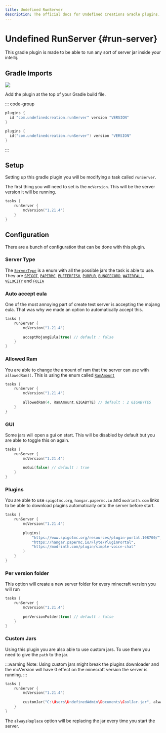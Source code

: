 ```yaml
---
title: Undefined RunServer
description: The official docs for Undefined Creations Gradle plugins.
---
```


# Undefined RunServer {#run-server}

This gradle plugin is made to be able to run any sort of server jar inside your intellij.

## Gradle Imports

[![](https://img.shields.io/gradle-plugin-portal/v/com.undefinedcreation.runServer)](https://plugins.gradle.org/plugin/com.undefinedcreation.runServer)

Add the plugin at the top of your Gradle build file.

::: code-group
```groovy [build.gradle]
plugins {
  id "com.undefinedcreation.runServer" version "VERSION"
}
```
```kts [build.gradle.kts]
plugins {
  id("com.undefinedcreation.runServer") version "VERSION"
}
```
:::

## Setup
Setting up this gradle plugin you will be modifying a task called `runServer`.

The first thing you will need to set is the `mcVersion`. This will be the server version it will be running.

```kts
tasks {
    runServer {
        mcVersion("1.21.4")
    }
}
```

## Configuration

There are a bunch of configuration that can be done with this plugin.

### Server Type

The [`ServerType`](https://github.com/UndefinedCreations/UndefinedRunServer/blob/master/src/main/kotlin/com/undefinedcreation/runServer/ServerType.kt) is a enum with all the possible jars the task is able to use. 
They are
[`SPIGOT`](https://www.spigotmc.org/), 
[`PAPERMC`](https://github.com/PaperMC/Paper), 
[`PUFFERFISH`](https://github.com/pufferfish-gg/Pufferfish), 
[`PURPUR`](https://github.com/PurpurMC/Purpur), 
[`BUNGEECORD`](https://github.com/SpigotMC/BungeeCord), 
[`WATERFALL`](https://github.com/PaperMC/Waterfall), 
[`VELOCITY`](https://github.com/PaperMC/Velocity) and
[`FOLIA`](https://github.com/PaperMC/Folia)

### Auto accept eula
One of the most annoying part of create test server is accepting the mojang eula. That was why we made an option to automatically accept this.

```kts
tasks {
    runServer {
        mcVersion("1.21.4")
        
        acceptMojangEula(true) // default : false
    }
}
```

### Allowed Ram
You are able to change the amount of ram that the server can use with `allowedRam()`. This is using the enum called [`RamAmount`](https://github.com/UndefinedCreations/UndefinedRunServer/blob/master/src/main/kotlin/com/undefinedcreation/runServer/RamAmount.kt#L3)

```kts
tasks {
    runServer {
        mcVersion("1.21.4")
        
        allowedRam(4, RamAmount.GIGABYTE) // default : 2 GIGABYTES
    }
}
```

### GUI
Some jars will open a gui on start. This will be disabled by default but you are able to toggle this on again.

```kts
tasks {
    runServer {
        mcVersion("1.21.4")
        
        noGui(false) // default : true
    }
}
```

### Plugins
You are able to use `spigotmc.org`, `hangar.papermc.io` and `modrinth.com` links to be able to download plugins automatically onto the server before start.

```kts
tasks {
    runServer {
        mcVersion("1.21.4")
        
        plugins(
            "https://www.spigotmc.org/resources/plugin-portal.108700/",
            "https://hangar.papermc.io/Flyte/PluginPortal",
            "https://modrinth.com/plugin/simple-voice-chat"
        )
    }
}
```

### Per version folder
This option will create a new server folder for every minecraft version you will run

```kts
tasks {
    runServer {
        mcVersion("1.21.4")
        
        perVersionFolder(true) // default : false
    }
}
```

### Custom Jars
Using this plugin you are also able to use custom jars. To use them you need to give the `path` to the jar.

:::warning
Note: Using custom jars might break the plugins downloader and the mcVersion will have 0 effect on the minecraft version the server is running.
:::

```kts
tasks {
    runServer {
        mcVersion("1.21.4")
        
        customJar("C:\Users\UndefinedAdmin\Documents\CoolJar.jar", alwaysReplace = true)
    }
}
```

The `alwaysReplace` option will be replacing the jar every time you start the server.
